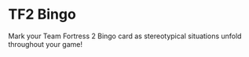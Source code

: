 # TF2 Bingo
Mark your Team Fortress 2 Bingo card as stereotypical situations unfold throughout your game!
